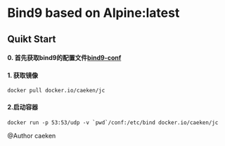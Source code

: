 # Bind9 based on Alpine:latest
## Quikt Start
#### 0. 首先获取bind9的配置文件<a href="https://code.aliyun.com/Geek-S/bind9/tree/master">bind9-conf</a>
#### 1. 获取镜像
    docker pull docker.io/caeken/jc
#### 2.启动容器
    docker run -p 53:53/udp -v `pwd`/conf:/etc/bind docker.io/caeken/jc


@Author caeken
